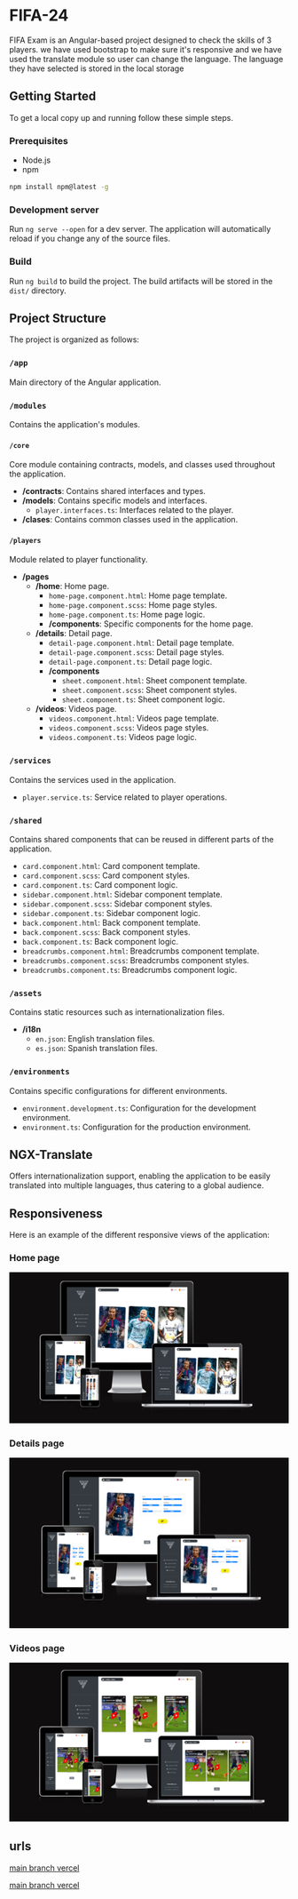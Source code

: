 # FIFA-24

FIFA Exam is an Angular-based project designed to check the skills of 3 players. we have used bootstrap to make sure it's responsive and  we have used the translate module so user can change the language. The language they have selected is stored in the local storage

## Getting Started

To get a local copy up and running follow these simple steps.

### Prerequisites

- Node.js
- npm

```bash
npm install npm@latest -g
```

### Development server

Run `ng serve --open` for a dev server. The application will automatically reload if you change any of the source files.

### Build

Run `ng build` to build the project. The build artifacts will be stored in the `dist/` directory.

## Project Structure

The project is organized as follows:

### `/app`

Main directory of the Angular application.

### `/modules`

Contains the application's modules.

#### `/core`

Core module containing contracts, models, and classes used throughout the application.

- **/contracts**: Contains shared interfaces and types.
- **/models**: Contains specific models and interfaces.
  - `player.interfaces.ts`: Interfaces related to the player.
- **/clases**: Contains common classes used in the application.

#### `/players`

Module related to player functionality.

- **/pages**
  - **/home**: Home page.
    - `home-page.component.html`: Home page template.
    - `home-page.component.scss`: Home page styles.
    - `home-page.component.ts`: Home page logic.
    - **/components**: Specific components for the home page.
  - **/details**: Detail page.
    - `detail-page.component.html`: Detail page template.
    - `detail-page.component.scss`: Detail page styles.
    - `detail-page.component.ts`: Detail page logic.
    - **/components**
      - `sheet.component.html`: Sheet component template.
      - `sheet.component.scss`: Sheet component styles.
      - `sheet.component.ts`: Sheet component logic.
  - **/videos**: Videos page.
    - `videos.component.html`: Videos page template.
    - `videos.component.scss`: Videos page styles.
    - `videos.component.ts`: Videos page logic.

### `/services`

Contains the services used in the application.

- `player.service.ts`: Service related to player operations.

### `/shared`

Contains shared components that can be reused in different parts of the application.

- `card.component.html`: Card component template.
- `card.component.scss`: Card component styles.
- `card.component.ts`: Card component logic.
- `sidebar.component.html`: Sidebar component template.
- `sidebar.component.scss`: Sidebar component styles.
- `sidebar.component.ts`: Sidebar component logic.
- `back.component.html`: Back component template.
- `back.component.scss`: Back component styles.
- `back.component.ts`: Back component logic.
- `breadcrumbs.component.html`: Breadcrumbs component template.
- `breadcrumbs.component.scss`: Breadcrumbs component styles.
- `breadcrumbs.component.ts`: Breadcrumbs component logic.

### `/assets`

Contains static resources such as internationalization files.

- **/i18n**
  - `en.json`: English translation files.
  - `es.json`: Spanish translation files.

### `/environments`

Contains specific configurations for different environments.

- `environment.development.ts`: Configuration for the development environment.
- `environment.ts`: Configuration for the production environment.


## NGX-Translate

Offers internationalization support, enabling the application to be easily translated into multiple languages, thus catering to a global audience.

## Responsiveness

Here is an example of the different responsive views of the application:

### Home page

![Home Page](./src/assets/images/home-responsive.PNG)

### Details page

![Details Page](./src/assets/images/details-responsive.PNG)

### Videos page

![Videos page](./src/assets/images/videos-responsive.PNG)




## urls 
[main branch vercel ](https://fifa-2024-main.vercel.app/)

[main branch vercel ](https://fifa-2024.vercel.app/)
